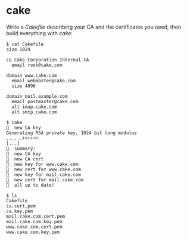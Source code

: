 # cake

Write a _Cakefile_ describing your CA and the certificates you need, then build everything with _cake_:

```
$ cat Cakefile
size 1024

ca Cake Corporation Internal CA
  email root@cake.com

domain www.cake.com
  email webmaster@cake.com
  size 4096

domain mail.example.com
  email postmaster@cake.com
  alt imap.cake.com
  alt smtp.cake.com
```

```
$ cake
🍰  new CA key
Generating RSA private key, 1024 bit long modulus
......++++++
[...]
🍰  summary:
🍰  new CA key
🍰  new CA cert
🍰  new key for www.cake.com
🍰  new cert for www.cake.com
🍰  new key for mail.cake.com
🍰  new cert for mail.cake.com
🍰  all up to date!
```

```
$ ls
Cakefile
ca.cert.pem
ca.key.pem
mail.cake.com.cert.pem
mail.cake.com.key.pem
www.cake.com.cert.pem
www.cake.com.key.pem
```
